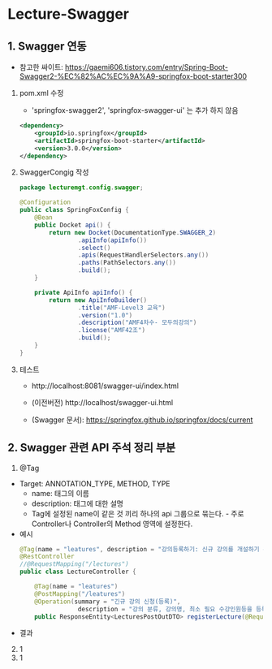 # Lecture-Swagger

## 1. Swagger 연동
- 참고한 싸이트: https://gaemi606.tistory.com/entry/Spring-Boot-Swagger2-%EC%82%AC%EC%9A%A9-springfox-boot-starter300

1. pom.xml 수정
   - 'springfox-swagger2', 'springfox-swagger-ui' 는 추가 하지 않음
    ```xml
    <dependency>
        <groupId>io.springfox</groupId>
        <artifactId>springfox-boot-starter</artifactId>
        <version>3.0.0</version>
    </dependency>
    ```

2. SwaggerCongig 작성
    ```java
    package lecturemgt.config.swagger;

    @Configuration
    public class SpringFoxConfig {
        @Bean
        public Docket api() {
            return new Docket(DocumentationType.SWAGGER_2)
                    .apiInfo(apiInfo())
                    .select()
                    .apis(RequestHandlerSelectors.any())
                    .paths(PathSelectors.any())
                    .build();
        }

        private ApiInfo apiInfo() {
            return new ApiInfoBuilder()
                    .title("AMF-Level3 교육")
                    .version("1.0")
                    .description("AMF4차수- 모두의강의")
                    .license("AMF42조")
                    .build();
        }
    }
    ```

3. 테스트
   - http://localhost:8081/swagger-ui/index.html
   - (이전버전) http://localhost/swagger-ui.html

   - (Swagger 문서): https://springfox.github.io/springfox/docs/current

## 2. Swagger 관련 API 주석 정리 부분

1. @Tag
- Target: ANNOTATION_TYPE, METHOD, TYPE
  - name: 태그의 이름
  - description: 태그에 대한 설명
  - Tag에 설정된 name이 같은 것 끼리 하나의 api 그룹으로 묶는다. - 주로 Controller나 Controller의 Method 영역에 설정한다.
- 예시
    ```java
    @Tag(name = "leatures", description = "강의등록하기: 신규 강의를 개설하기 위하여 강의 요청내역을 입력")
    @RestController
    //@RequestMapping("/lectures")
    public class LectureController {

        @Tag(name = "leatures")
        @PostMapping("/leatures")
        @Operation(summary = "긴규 강의 신청(등록)",
                    description = "강의 분류, 강의명, 최소 필요 수강인원등을 등록한다")
        public ResponseEntity<LecturesPostOutDTO> registerLecture(@RequestBody LecturesPostInDTO lecturesPostInDTO)

    ```
- 결과


2. 1
3. 1
